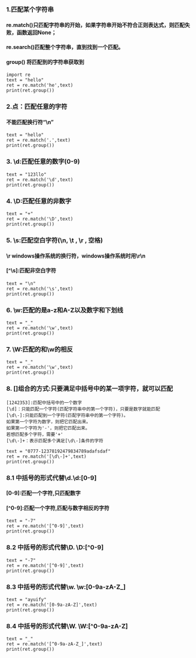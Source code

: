 ### 1.匹配某个字符串
#### re.match()只匹配字符串的开始，如果字符串开始不符合正则表达式，则匹配失败，函数返回None；
#### re.search()匹配整个字符串，直到找到一个匹配。
#### group() 将匹配到的字符串获取到
```
import re
text = "hello"
ret = re.match('he',text)
print(ret.group())
```
### 2.点：匹配任意的字符
####       不能匹配换行符“\n”
```
text = "hello"
ret = re.match('.',text)
print(ret.group())
```
### 3. \d:匹配任意的数字(0-9)
```
text = "123llo"
ret = re.match('\d',text)
print(ret.group())
```

### 4. \D:匹配任意的非数字
```
text = "+"
ret = re.match('\D',text)
print(ret.group())
```

### 5. \s:匹配空白字符(\n, \t , \r , 空格)
####      \r windows操作系统的换行符，windows操作系统时用\r\n
####   [^\s]:匹配非空白字符
```
text = "\n"
ret = re.match('\s',text)
print(ret.group())
```

### 6. \w:匹配的是a-z和A-Z以及数字和下划线
```
text = "_"
ret = re.match('\w',text)
print(ret.group())
```
### 7. \W:匹配的和\w的相反
```
text = "_"
ret = re.match('\w',text)
print(ret.group())
```
### 8. []组合的方式:只要满足中括号中的某一项字符，就可以匹配
```
[1242353]:匹配中括号中的一个数字
[\d]：只能匹配一个字符(匹配字符串中的第一个字符)，只要是数字就能匹配
[\d\-]:只能匹配到一个字符(匹配字符串中的第一个字符)。
如果第一个字符为数字，则把它匹配出来。
如果第一个字符为'-'，则把它匹配出来。
若想匹配多个字符，需要'+'
[\d\-]+：表示匹配多个满足[\d\-]条件的字符
```
```
text = "0777-12378192479834789adafsdaf"
ret = re.match('[\d\-]+',text)
print(ret.group())
```
### 8.1 中括号的形式代替\d.\d:[0-9]
####     [0-9]:匹配一个字符,只匹配数字
####     [^0-9]:匹配一个字符,匹配与数字相反的字符
```
text = "-7"
ret = re.match('[^0-9]',text)
print(ret.group())
```
### 8.2 中括号的形式代替\D. \D:[^0-9]
```
text = "-7"
ret = re.match('[^0-9]',text)
print(ret.group())
```

### 8.3 中括号的形式代替\w. \w:[0-9a-zA-Z_]
```
text = "ayuify"
ret = re.match('[0-9a-zA-Z]',text)
print(ret.group())
```
### 8.4 中括号的形式代替\W. \W:[^0-9a-zA-Z]
```
text = "_"
ret = re.match('[^0-9a-zA-Z_]',text)
print(ret.group())
```
